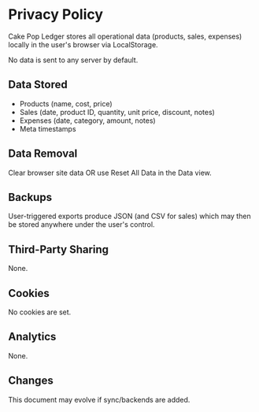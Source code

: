 # Privacy Policy

Cake Pop Ledger stores all operational data (products, sales, expenses) locally in the user's browser via LocalStorage.

No data is sent to any server by default.

## Data Stored

- Products (name, cost, price)
- Sales (date, product ID, quantity, unit price, discount, notes)
- Expenses (date, category, amount, notes)
- Meta timestamps

## Data Removal

Clear browser site data OR use Reset All Data in the Data view.

## Backups

User-triggered exports produce JSON (and CSV for sales) which may then be stored anywhere under the user's control.

## Third-Party Sharing

None.

## Cookies

No cookies are set.

## Analytics

None.

## Changes

This document may evolve if sync/backends are added.